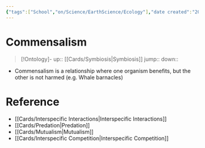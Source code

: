 ```yaml
---
{"tags":["School","on/Science/EarthScience/Ecology"],"date created":"2022-02-08 Tue","edited":"2023-04-06 Thu","dg-publish":true,"permalink":"/cards/commensalism/","dgPassFrontmatter":true}
---
```


# Commensalism

> [!Ontology]-
> up:: [[Cards/Symbiosis\|Symbiosis]]
> jump::
> down:: 

- Commensalism is a relationship where one organism benefits, but the other is not harmed (e.g. Whale barnacles)

# Reference

- [[Cards/Interspecific Interactions\|Interspecific Interactions]]
- [[Cards/Predation\|Predation]]
- [[Cards/Mutualism\|Mutualism]]
- [[Cards/Interspecific Competition\|Interspecific Competition]]